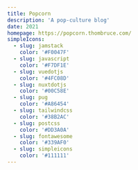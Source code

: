 ```yaml
---
title: Popcorn
description: 'A pop-culture blog'
date: 2021
homepage: https://popcorn.thombruce.com/
simpleIcons:
  - slug: jamstack
    color: '#F0047F'
  - slug: javascript
    color: '#F7DF1E'
  - slug: vuedotjs
    color: '#4FC08D'
  - slug: nuxtdotjs
    color: '#00C58E'
  - slug: pug
    color: '#A86454'
  - slug: tailwindcss
    color: '#38B2AC'
  - slug: postcss
    color: '#DD3A0A'
  - slug: fontawesome
    color: '#339AF0'
  - slug: simpleicons
    color: '#111111'
---
```

